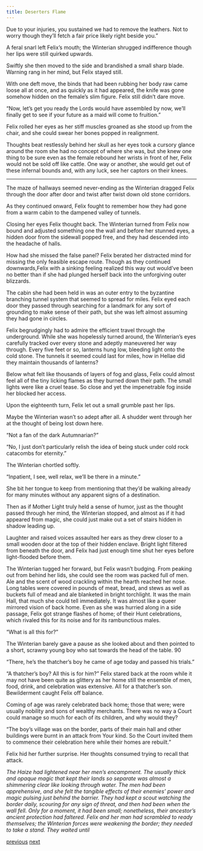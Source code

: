 ```yaml
---
title: Deserters Flame
---
```

Due to your injuries, you sustained we had to remove the leathers. Not to worry though
they’ll fetch a fair price likely right beside you.”

A feral snarl left Felix’s mouth; the Winterian shrugged indifference
though her lips were still quirked upwards. 

Swiftly she then moved to the side
and brandished a small sharp blade. Warning rang in her mind, but Felix stayed
still. 

With one deft move, the binds that had been rubbing her body raw came
loose all at once, and as quickly as it had appeared, the knife was gone somehow
hidden on the female’s slim figure. Felix still didn’t dare move.

“Now, let’s get you ready the Lords would have assembled by now, we’ll finally get to see if your future as a maid will come to fruition.”

Felix rolled her eyes as her stiff muscles groaned as she stood up from the
chair, and she could swear her bones popped in realignment. 

Thoughts beat restlessly behind her skull as her eyes took a cursory glance around the room she had no concept of where she was, but she knew one thing to be sure even as the
female rebound her wrists in front of her, Felix would not be sold off like cattle.
One way or another, she would get out of these infernal bounds and, with any
luck, see her captors on their knees.

***

The maze of hallways seemed never-ending as the Winterian dragged Felix through the door after door and twist after twist down old stone corridors.

As they continued onward, Felix fought to remember how they had gone from a
warm cabin to the dampened valley of tunnels. 

Closing her eyes Felix thought
back. The Winterian turned from Felix now bound and adjusted something one the wall and before her stunned eyes, a hidden door from the sidewall popped free, and they had descended into the headache of halls.

How had she missed the false panel? Felix berated her distracted mind for missing the only feasible escape route. Though as they continued downwards,Felix with a sinking feeling realized this way out would’ve been no better than if she had plunged herself back into the unforgiving outer blizzards.

The cabin she had been held in was an outer entry to the byzantine branching tunnel system that seemed to spread for miles. Felix eyed each door they passed through searching for a landmark for any sort of grounding to make
sense of their path, but she was left almost assuming they had gone in circles.

Felix begrudgingly had to admire the efficient travel through the underground. While she was hopelessly turned around, the Winterian’s eyes carefully tracked over every stone and adeptly maneuvered her way through. Every five feet or so, lanterns hung low, bleeding light onto the cold stone. The tunnels it seemed
could last for miles, how in Hellae did they maintain thousands of lanterns?

Below what felt like thousands of layers of fog and glass, Felix could almost feel all of the tiny licking flames as they burned down their path. The small lights were like a cruel tease. So close and yet the impenetrable fog inside her blocked her access.

Upon the eighteenth turn, Felix let out a small grumble past her lips.

Maybe the Winterian wasn’t so adept after all. 
A shudder went through her at the thought of being lost down here.

“Not a fan of the dark Autumnarian?”

“No, I just don’t particularly relish the idea of being stuck under cold rock catacombs for eternity.”

The Winterian chortled softly. 

“Inpatient, I see, well relax, we’ll be there
in a minute.”

She bit her tongue to keep from mentioning that they’d be walking already for many minutes without any apparent signs of a destination. 

Then as if Mother Light truly held a sense of humor, just as the thought passed through her
mind, the Winterian stopped, and almost as if it had appeared from magic, she could just make out a set of stairs hidden in shadow leading up.

Laughter and raised voices assaulted her ears as they drew closer to a small wooden door at the top of their hidden enclave. Bright light filtered from beneath the door, and Felix had just enough time shut her eyes before
light-flooded before them. 

The Winterian tugged her forward, but Felix wasn’t budging. From peaking out from behind her lids, she could see the room was
packed full of men. Ale and the scent of wood crackling within the hearth reached her nose. Long tables were covered in pounds of meat, bread, and stews as well as buckets full of mead and ale blanketed in bright torchlight. It was the main Hall, that much she could tell immediately. It was almost like a queer
mirrored vision of back home. Even as she was hurried along in a side passage, Felix got strange flashes of home; of their Hunt celebrations, which rivaled this for its noise and for its rambunctious males.

“What is all this for?”

The Winterian barely gave a pause as she looked about and then pointed
to a short, scrawny young boy who sat towards the head of the table.
90

“There, he’s the thatcher’s boy he came of age today and passed his trials.”

“A thatcher’s boy? All this is for him?”
Felix stared back at the room while it may not have been quite as glittery as her home still the ensemble of men, food, drink, and celebration was extensive. All for a thatcher’s son. Bewilderment caught Felix off balance.

Coming of age was rarely celebrated back home; those that were; were usually
nobility and sons of wealthy merchants. There was no way a Court could manage
so much for each of its children, and why would they?

“The boy’s village was on the border, parts of their main hall and other buildings were burnt in an attack from Your kind. So the Court invited them to commence their celebration here while their homes are rebuilt.”

Felix hid her further surprise. Her thoughts consumed trying to recall that attack.

*The Haize had lightened near her men’s encampment. The usually thick
and opaque magic that kept their lands so separate was almost a shimmering
clear like looking through water. The men had been apprehensive, and she felt
the tangible effects of their enemies’ power and magic pulsing just behind the
barrier. They had kept a scout watching the border daily, scouring for any sign of
threat, and then had been when the wall fell. Only for a moment, it had been
small; nonetheless, their ancestor’s ancient protection had faltered.
Felix and her man had scrambled to ready themselves; the Winterian
forces were weakening the border; they needed to take a stand. They waited until*

[previous](desertflame-20.html)
[next](desertflame-22.html)
